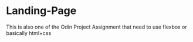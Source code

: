 # Landing-Page

This is also one of the Odin Project Assignment that need to use flexbox or basically html+css